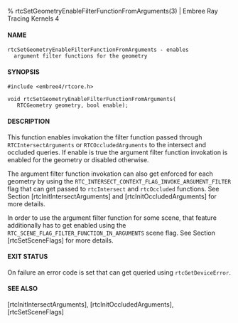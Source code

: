 % rtcSetGeometryEnableFilterFunctionFromArguments(3) | Embree Ray Tracing Kernels 4

#### NAME

    rtcSetGeometryEnableFilterFunctionFromArguments - enables
      argument filter functions for the geometry

#### SYNOPSIS

    #include <embree4/rtcore.h>

    void rtcSetGeometryEnableFilterFunctionFromArguments(
       RTCGeometry geometry, bool enable);

#### DESCRIPTION

This function enables invokation the filter function passed through
`RTCIntersectArguments` or `RTCOccludedArguments` to the intersect and
occluded queries. If enable is true the argument filter function
invokation is enabled for the geometry or disabled otherwise.

The argument filter function invokation can also get enforced for each
geometry by using the
`RTC_INTERSECT_CONTEXT_FLAG_INVOKE_ARGUMENT_FILTER` flag that can get
passed to `rtcIntersect` and `rtcOccluded` functions. See Section
[rtcInitIntersectArguments] and [rtcInitOccludedArguments] for more
details.

In order to use the argument filter function for some scene, that
feature additionally has to get enabled using the
`RTC_SCENE_FLAG_FILTER_FUNCTION_IN_ARGUMENTS` scene flag. See Section
[rtcSetSceneFlags] for more details.

#### EXIT STATUS

On failure an error code is set that can get queried using
`rtcGetDeviceError`.

#### SEE ALSO

[rtcInitIntersectArguments], [rtcInitOccludedArguments], [rtcSetSceneFlags]
